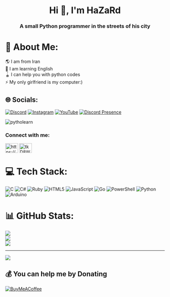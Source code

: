 <h1 align="center">Hi 👋, I'm HaZaRd</h1>
<h3 align="center">A small Python programmer in the streets of his city</h3>




  




# 💫 About Me:
🌎 I am from Iran<br>👯 I am learning English<br>🪀 I can help you with python codes<br>⚡ My only girlfriend is my computer:)


## 🌐 Socials:
[![Discord](https://img.shields.io/badge/Discord-%237289DA.svg?logo=discord&logoColor=white)](https://discord.gg/qD8SXrRJbw) [![Instagram](https://img.shields.io/badge/Instagram-%23E4405F.svg?logo=Instagram&logoColor=white)](https://instagram.com/ili.hazard) [![YouTube](https://img.shields.io/badge/YouTube-%23FF0000.svg?logo=YouTube&logoColor=white)](https://youtube.com/@iiihazard) 
[![Discord Presence](https://lanyard.cnrad.dev/api/1087093304543412476)](https://discord.com/users/1087093304543412476)
<p align="left"> <img src="https://komarev.com/ghpvc/?username=pytholearn&label=Profile%20views&color=d05a0b&style=flat" alt="pytholearn" /> </p>
<h3 align="left">Connect with me:</h3>
<p align="left">
<a href="https://www.youtube.com/c/https://www.youtube.com/channel/ucfhrw24axi5gfa7zlve49_w" target="blank"><img align="center" src="https://raw.githubusercontent.com/rahuldkjain/github-profile-readme-generator/master/src/images/icons/Social/youtube.svg" alt="https://www.youtube.com/channel/ucfhrw24axi5gfa7zlve49_w" height="30" width="40" /></a>
<a href="https://discord.gg/tkD8WvfMh2" target="blank"><img align="center" src="https://raw.githubusercontent.com/rahuldkjain/github-profile-readme-generator/master/src/images/icons/Social/discord.svg" alt="tkD8WvfMh2" height="30" width="40" /></a>
</p>


# 💻 Tech Stack:
![C](https://img.shields.io/badge/c-%2300599C.svg?style=plastic&logo=c&logoColor=white) ![C#](https://img.shields.io/badge/c%23-%23239120.svg?style=plastic&logo=csharp&logoColor=white) ![Ruby](https://img.shields.io/badge/ruby-%23CC342D.svg?style=plastic&logo=ruby&logoColor=white) ![HTML5](https://img.shields.io/badge/html5-%23E34F26.svg?style=plastic&logo=html5&logoColor=white) ![JavaScript](https://img.shields.io/badge/javascript-%23323330.svg?style=plastic&logo=javascript&logoColor=%23F7DF1E) ![Go](https://img.shields.io/badge/go-%2300ADD8.svg?style=plastic&logo=go&logoColor=white) ![PowerShell](https://img.shields.io/badge/PowerShell-%235391FE.svg?style=plastic&logo=powershell&logoColor=white) ![Python](https://img.shields.io/badge/python-3670A0?style=plastic&logo=python&logoColor=ffdd54) ![Arduino](https://img.shields.io/badge/-Arduino-00979D?style=plastic&logo=Arduino&logoColor=white)
# 📊 GitHub Stats:
![](https://github-readme-stats.vercel.app/api?username=Pytholearn&theme=material-palenight&hide_border=false&include_all_commits=false&count_private=false)<br/>
![](https://github-readme-streak-stats.herokuapp.com/?user=Pytholearn&theme=material-palenight&hide_border=false)<br/>
![](https://github-readme-stats.vercel.app/api/top-langs/?username=Pytholearn&theme=material-palenight&hide_border=false&include_all_commits=false&count_private=false&layout=compact)

---
[![](https://visitcount.itsvg.in/api?id=Pytholearn&icon=1&color=12)](https://visitcount.itsvg.in)

  ## 💰 You can help me by Donating
  [![BuyMeACoffee](https://img.shields.io/badge/Buy%20Me%20a%20Coffee-ffdd00?style=for-the-badge&logo=buy-me-a-coffee&logoColor=black)](https://buymeacoffee.com/iiihazard) 

  

